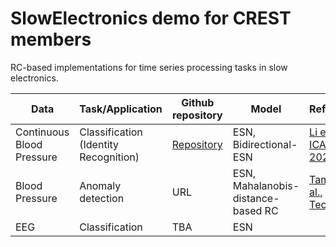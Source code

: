 # SlowElectronics demo for CREST members

RC-based implementations for time series processing tasks in slow electronics.

| Data  | Task/Application | Github repository | Model | Reference | 
| ------------- | ------------- | ------------- | ------------ | ----------- | 
| Continuous Blood Pressure | Classification (Identity Recognition) | [Repository](https://github.com/Ziqiang-IRCN/ESN-Continuous-blood-pressure-data.git) | ESN, Bidirectional-ESN | [Li et al., ICANN, 2023](https://link.springer.com/chapter/10.1007/978-3-031-44216-2_2) | 
| Blood Pressure  | Anomaly detection | URL | ESN, Mahalanobis-distance-based RC | [Tamura et al., TechRxiv](https://www.techrxiv.org/articles/preprint/Mahalanobis_Distance_of_Reservoir_States_for_Online_Time-Series_Anomaly_Detection/22678774) | 
| EEG | Classification | TBA | ESN |  |

